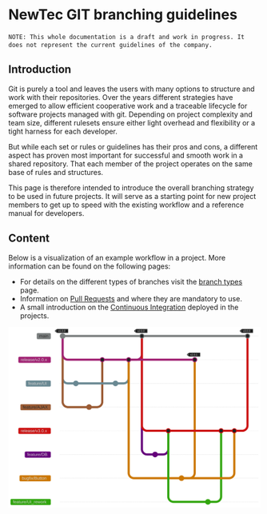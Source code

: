 # NewTec GIT branching guidelines

    NOTE: This whole documentation is a draft and work in progress. It does not represent the current guidelines of the company.

## Introduction

Git is purely a tool and leaves the users with many options to structure and work with their repositories. Over the years different strategies have emerged to allow efficient cooperative work and a traceable lifecycle for software projects managed with git. Depending on project complexity and team size, different rulesets ensure either light overhead and flexibility or a tight harness for each developer.

But while each set or rules or guidelines has their pros and cons, a different aspect has proven most important for successful and smooth work in a shared repository. That each member of the project operates on the same base of rules and structures.

This page is therefore intended to introduce the overall branching strategy to be used in future projects. It will serve as a starting point for new project members to get up to speed with the existing workflow and a reference manual for developers.

## Content

Below is a visualization of an example workflow in a project. More information can be found on the following pages:

- For details on the different types of branches visit the [branch types](branch_types.md) page.
- Information on [Pull Requests](pull_request.md) and where they are mandatory to use.
- A small introduction on the [Continuous Integration](ci.md) deployed in the projects.

![image](images/overview.svg)
